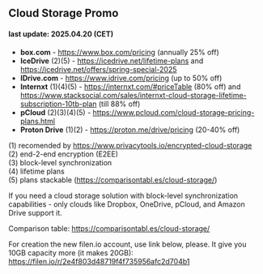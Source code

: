 ## Cloud Storage Promo 
#### last update: 2025.04.20 (CET)

- **box.com** - https://www.box.com/pricing (annually 25% off)
- **IceDrive** (2)(5) - https://icedrive.net/lifetime-plans and https://icedrive.net/offers/spring-special-2025
- **IDrive.com** - https://www.idrive.com/pricing (up to 50% off)
- **Internxt** (1)(4)(5) - https://internxt.com/#priceTable (80% off) and https://www.stacksocial.com/sales/internxt-cloud-storage-lifetime-subscription-10tb-plan (till 88% off)
- **pCloud** (2)(3)(4)(5) - https://www.pcloud.com/cloud-storage-pricing-plans.html
- **Proton Drive** (1)(2) - https://proton.me/drive/pricing (20-40% off)

(1) recomended by https://www.privacytools.io/encrypted-cloud-storage  
(2) end-2-end encryption (E2EE)  
(3) block-level synchronization  
(4) lifetime plans  
(5) plans stackable (https://comparisontabl.es/cloud-storage/)

If you need a cloud storage solution with block-level synchronization capabilities - only clouds like Dropbox, OneDrive, pCloud, and Amazon Drive support it. 

Comparison table: https://comparisontabl.es/cloud-storage/

For creation the new filen.io account, use link below, please. It give you 10GB capacity more (it makes 20GB):  
https://filen.io/r/2e4f803d48719f4f735956afc2d704b1
